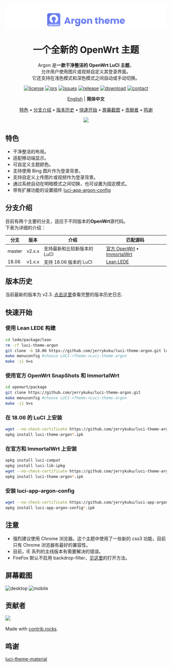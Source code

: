 <!-- markdownlint-configure-file {
  "MD013": {
    "code_blocks": false,
    "tables": false,
    "line_length":200
  },
  "MD033": false,
  "MD041": false
} -->

[license]: /LICENSE
[license-badge]: https://img.shields.io/github/license/jerrykuku/luci-theme-argon?style=flat-square&a=1
[prs]: https://github.com/jerrykuku/luci-theme-argon/pulls
[prs-badge]: https://img.shields.io/badge/PRs-welcome-brightgreen.svg?style=flat-square
[issues]: https://github.com/jerrykuku/luci-theme-argon/issues/new
[issues-badge]: https://img.shields.io/badge/Issues-welcome-brightgreen.svg?style=flat-square
[release]: https://github.com/jerrykuku/luci-theme-argon/releases
[release-badge]: https://img.shields.io/github/v/release/jerrykuku/luci-theme-argon?include_prereleases&style=flat-square
[download]: https://github.com/jerrykuku/luci-theme-argon/releases
[download-badge]: https://img.shields.io/github/downloads/jerrykuku/luci-theme-argon/total?style=flat-square
[contact]: https://t.me/jerryk6
[contact-badge]: https://img.shields.io/badge/Contact-telegram-blue?style=flat-square
[en-us-link]: /README.md
[zh-cn-link]: /README_ZH.md
[en-us-release-log]: /RELEASE.md
[zh-cn-release-log]: /RELEASE_ZH.md
[config-link]: https://github.com/jerrykuku/luci-app-argon-config/releases
[lede]: https://github.com/coolsnowwolf/lede
[official]: https://github.com/openwrt/openwrt
[immortalwrt]: https://github.com/immortalwrt/immortalwrt

<div align="center">
<img src="https://raw.githubusercontent.com/jerrykuku/staff/master/argon_title2.svg">

# 一个全新的 OpenWrt 主题

Argon 是**一款干净整洁的 OpenWrt LuCI 主题**，  
允许用户使用图片或视频自定义其登录界面。  
它还支持在浅色模式和深色模式之间自动或手动切换。

[![license][license-badge]][license]
[![prs][prs-badge]][prs]
[![issues][issues-badge]][issues]
[![release][release-badge]][release]
[![download][download-badge]][download]
[![contact][contact-badge]][contact]

[English][en-us-link] |
**简体中文**

[特色](#特色) •
[分支介绍](#分支介绍) •
[版本历史](#版本历史) •
[快速开始](#快速开始) •
[屏幕截图](#屏幕截图) •
[贡献者](#贡献者) •
[鸣谢](#鸣谢)

<img src="https://raw.githubusercontent.com/jerrykuku/staff/master/argon2.gif">
</div>

## 特色

- 干净整洁的布局。
- 适配移动端显示。
- 可自定义主题颜色。
- 支持使用 Bing 图片作为登录背景。
- 支持自定义上传图片或视频作为登录背景。
- 通过系统自动在明暗模式之间切换，也可设置为固定模式。
- 带有扩展功能的设置插件 [luci-app-argon-config][config-link]

## 分支介绍

目前有两个主要的分支，适应于不同版本的**OpenWrt**源代码。  
下表为详细的介绍：

| 分支   | 版本   | 介绍                        | 匹配源码                                              |
| ------ | ------ | --------------------------- | ----------------------------------------------------- |
| master | v2.x.x | 支持最新和比较新版本的 LuCI | [官方 OpenWrt][official] • [ImmortalWrt][immortalwrt] |
| 18.06  | v1.x.x | 支持 18.06 版本的 LuCI      | [Lean LEDE][lede]                                     |

## 版本历史

当前最新的版本为 v2.3. [点击这里][zh-cn-release-log]查看完整的版本历史日志.

## 快速开始

### 使用 Lean LEDE 构建

```bash
cd lede/package/lean
rm -rf luci-theme-argon
git clone -b 18.06 https://github.com/jerrykuku/luci-theme-argon.git luci-theme-argon
make menuconfig #choose LUCI->Theme->Luci-theme-argon
make -j1 V=s
```

### 使用官方 OpenWrt SnapShots 和 ImmortalWrt

```bash
cd openwrt/package
git clone https://github.com/jerrykuku/luci-theme-argon.git
make menuconfig #choose LUCI->Theme->Luci-theme-argon
make -j1 V=s
```

### 在 18.06 的 LuCI 上安装

```bash
wget --no-check-certificate https://github.com/jerrykuku/luci-theme-argon/releases/download/v1.7.7/luci-theme-argon_1.7.7_all.ipk
opkg install luci-theme-argon*.ipk
```

### 在官方和 ImmortalWrt 上安装

```bash
opkg install luci-compat
opkg install luci-lib-ipkg
wget --no-check-certificate https://github.com/jerrykuku/luci-theme-argon/releases/download/v2.3/luci-theme-argon_2.3_all.ipk
opkg install luci-theme-argon*.ipk
```

### 安装 luci-app-argon-config

```bash
wget --no-check-certificate https://github.com/jerrykuku/luci-app-argon-config/releases/download/v0.9/luci-app-argon-config_0.9_all.ipk
opkg install luci-app-argon-config*.ipk
```

## 注意

- 强烈建议使用 Chrome 浏览器。这个主题中使用了一些新的 css3 功能，目前只有 Chrome 浏览器有最好的兼容性。
- 目前，IE 系列的主线版本有需要解决的错误。
- FireFox 默认不启用 backdrop-filter，[见这里](https://developer.mozilla.org/zh-CN/docs/Web/CSS/backdrop-filter)的打开方法。

## 屏幕截图

![desktop](/Screenshots/screenshot_pc.jpg)
![mobile](/Screenshots/screenshot_phone.jpg)

## 贡献者

<a href="https://github.com/jerrykuku/luci-theme-argon/graphs/contributors">
  <img src="https://contrib.rocks/image?repo=jerrykuku/luci-theme-argon" />
</a>

Made with [contrib.rocks](https://contrib.rocks).

## 鸣谢

[luci-theme-material](https://github.com/LuttyYang/luci-theme-material/)
